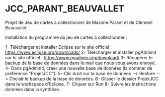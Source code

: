 # JCC_PARANT_BEAUVALLET
Projet de Jeu de cartes a collectionner de Maxime Parant et de Clement Beauvallet

Installation du programme du jeu de cartes à collectionner :

1- Télécharger et installer Eclipse sur le site officiel : https://www.eclipse.org/downloads/
2- Télécharger et installer pgAdmin4 sur le site officiel : https://www.pgadmin.org/download/
3- Récupérer le backup de la base de données dans le mail que nous vous avons envoyé.
4- Dans pgAdmin4, créer une nouvelle base de données (la nommer de préférence "ProjetJCC").
5- Clic droit sur la base de données --> Restore --> Choisir le backup de la base de données.
6- Glisser le dossier ProjetJCC dans le workspace d'Eclipse.
7- Cliquer sur Run
8- Suivre les instructions données dans la synthèse.
